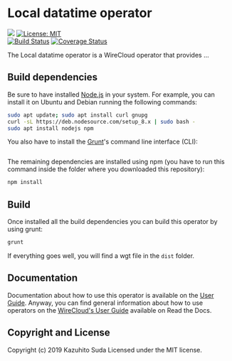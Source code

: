 # Local datatime operator

[![](https://nexus.lab.fiware.org/repository/raw/public/badges/chapters/visualization.svg)](https://www.fiware.org/developers/catalogue/)
[![License: MIT](https://img.shields.io/github/license/lets-fiware/local-datetime-operator.svg)](https://opensource.org/licenses/MIT)<br/>
[![Build Status](https://travis-ci.com/lets-fiware/local-datetime-operator.svg?branch=master)](https://travis-ci.com/lets-fiware/local-datetime-operator)
[![Coverage Status](https://coveralls.io/repos/github/lets-fiware/local-datetime-operator/badge.svg?branch=master)](https://coveralls.io/github/lets-fiware/local-datetime-operator?branch=master)

The Local datatime operator is a WireCloud operator that provides ...

## Build dependencies

Be sure to have installed [Node.js](https://nodejs.org/) in your system. For example, you can install it on Ubuntu and Debian running the following commands:

```bash
sudo apt update; sudo apt install curl gnupg
curl -sL https://deb.nodesource.com/setup_8.x | sudo bash -
sudo apt install nodejs npm 
```

You also have to install the [Grunt](https://gruntjs.com/)'s command line interface (CLI):

```sudo npm install -g grunt-cli
```

The remaining dependencies are installed using npm (you have to run this command
inside the folder where you downloaded this repository):

```bash
npm install
```


## Build

Once installed all the build dependencies you can build this operator by using grunt:

```bash
grunt
```

If everything goes well, you will find a wgt file in the `dist` folder.


## Documentation

Documentation about how to use this operator is available on the
[User Guide](src/doc/userguide.md). Anyway, you can find general information
about how to use operators on the
[WireCloud's User Guide](https://wirecloud.readthedocs.io/en/stable/user_guide/)
available on Read the Docs.

## Copyright and License

Copyright (c) 2019 Kazuhito Suda
Licensed under the MIT license.
